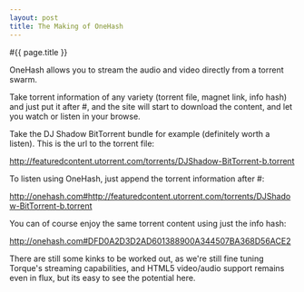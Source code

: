 ```yaml
---
layout: post
title: The Making of OneHash
---
```


#{{ page.title }}

OneHash allows you to stream the audio and video directly from a torrent swarm. 

Take torrent information of any variety (torrent file, magnet link, info hash) and just put it after #, and the site will start to download the content, and let you watch or listen in your browse. 

Take the DJ Shadow BitTorrent bundle for example (definitely worth a listen). This is the url to the torrent file:

http://featuredcontent.utorrent.com/torrents/DJShadow-BitTorrent-b.torrent

To listen using OneHash, just append the torrent information after #:

http://onehash.com#http://featuredcontent.utorrent.com/torrents/DJShadow-BitTorrent-b.torrent

You can of course enjoy the same torrent content using just the info hash:

http://onehash.com#DFD0A2D3D2AD601388900A344507BA368D56ACE2

There are still some kinks to be worked out, as we're still fine tuning Torque's streaming capabilities, and HTML5 video/audio support remains even in flux, but its easy to see the potential here.